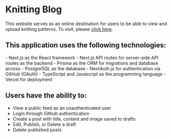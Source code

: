# Knitting Blog

This website serves as an online destination for users to be able to view and upload knitting patterns. To visit, please <a href="https://angela-tu-knitting-blog.vercel.app/">click here</a>. 

<h2> This application uses the following technologies: </h2>
  - Next.js as the React framework
  - Next.js API routes for server-side API routes as the backend
  - Prisma as the ORM for migrations and database access
  - PostgreSQL as the database
  - NextAuth.js for authentication via GitHub (OAuth)
  - TypeScript and Javascript as the programming language
  - Vercel for deployment

<h2> Users have the ability to: </h2>

  - View a public feed as an unauthenticated user
  - Login through Github authentication
  - Create a post with title, content and image saved to drafts
  - Edit, Publish, or Delete a draft
  - Delete published posts

